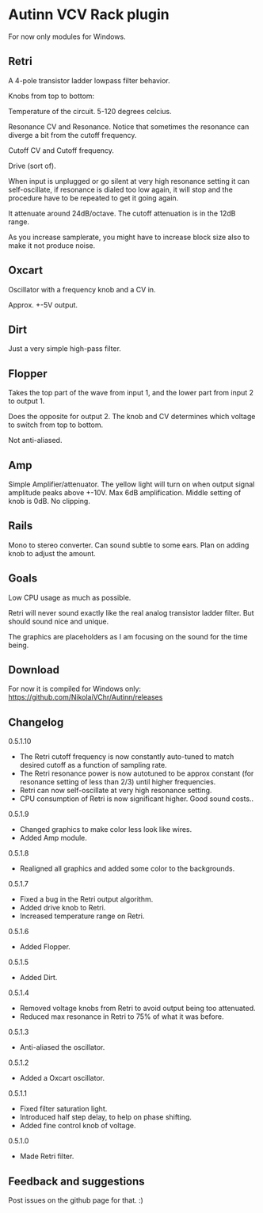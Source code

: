 # Autinn VCV Rack plugin

For now only modules for Windows.

## Retri

A 4-pole transistor ladder lowpass filter behavior.

Knobs from top to bottom:

Temperature of the circuit. 5-120 degrees celcius.

Resonance CV and Resonance. Notice that sometimes the resonance can diverge a bit from the cutoff frequency.

Cutoff CV and Cutoff frequency.

Drive (sort of).

When input is unplugged or go silent at very high resonance setting it can self-oscillate, if resonance is dialed too low again, it will stop and the procedure have to be repeated to get it going again.

It attenuate around 24dB/octave. The cutoff attenuation is in the 12dB range.

As you increase samplerate, you might have to increase block size also to make it not produce noise.

## Oxcart

Oscillator with a frequency knob and a CV in.

Approx. +-5V output.

## Dirt

Just a very simple high-pass filter.

## Flopper

Takes the top part of the wave from input 1, and the lower part from input 2 to output 1.

Does the opposite for output 2. The knob and CV determines which voltage to switch from top to bottom.

Not anti-aliased.

## Amp

Simple Amplifier/attenuator. The yellow light will turn on when output signal amplitude peaks above +-10V.
Max 6dB amplification. Middle setting of knob is 0dB. No clipping.

## Rails

Mono to stereo converter. Can sound subtle to some ears. Plan on adding knob to adjust the amount.

## Goals

Low CPU usage as much as possible.

Retri will never sound exactly like the real analog transistor ladder filter. But should sound nice and unique.

The graphics are placeholders as I am focusing on the sound for the time being.

## Download

For now it is compiled for Windows only: https://github.com/NikolaiVChr/Autinn/releases

## Changelog

0.5.1.10
* The Retri cutoff frequency is now constantly auto-tuned to match desired cutoff as a function of sampling rate.
* The Retri resonance power is now autotuned to be approx constant (for resonance setting of less than 2/3) until higher frequencies.
* Retri can now self-oscillate at very high resonance setting.
* CPU consumption of Retri is now significant higher. Good sound costs..

0.5.1.9
* Changed graphics to make color less look like wires.
* Added Amp module.

0.5.1.8
* Realigned all graphics and added some color to the backgrounds.

0.5.1.7
* Fixed a bug in the Retri output algorithm.
* Added drive knob to Retri.
* Increased temperature range on Retri.

0.5.1.6
* Added Flopper.

0.5.1.5
* Added Dirt.

0.5.1.4
* Removed voltage knobs from Retri to avoid output being too attenuated.
* Reduced max resonance in Retri to 75% of what it was before.

0.5.1.3
* Anti-aliased the oscillator.

0.5.1.2
* Added a Oxcart oscillator.

0.5.1.1 
* Fixed filter saturation light.
* Introduced half step delay, to help on phase shifting.
* Added fine control knob of voltage.

0.5.1.0
* Made Retri filter.

## Feedback and suggestions

Post issues on the github page for that. :)
